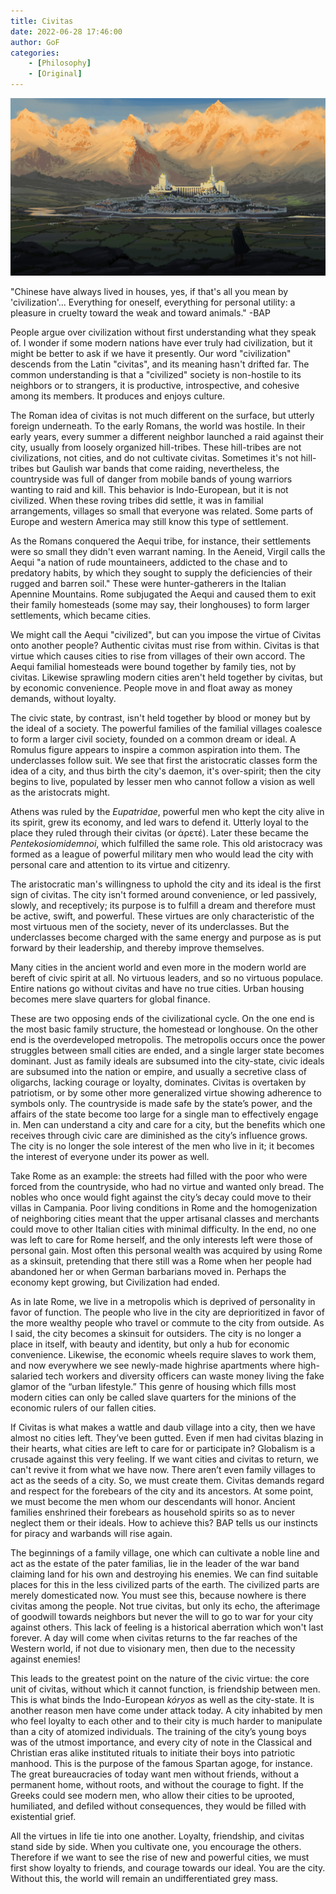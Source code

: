 ```yaml
---
title: Civitas
date: 2022-06-28 17:46:00
author: GoF
categories: 
	- [Philosophy]
	- [Original]
---
```


![Gondolin by spartank42 on DevianArt](Civitas/Gondolin.jpg)

"Chinese have always lived in houses, yes, if that's all you mean by 'civilization'... Everything for oneself, everything for personal utility: a pleasure in cruelty toward the weak and toward animals." -BAP

People argue over civilization without first understanding what they speak of. I wonder if some modern nations have ever truly had civilization, but it might be better to ask if we have it presently. Our word "civilization" descends from the Latin "civitas", and its meaning hasn't drifted far. The common understanding is that a "civilized" society is non-hostile to its neighbors or to strangers, it is productive, introspective, and cohesive among its members. It produces and enjoys culture.

The Roman idea of civitas is not much different on the surface, but utterly foreign underneath. To the early Romans, the world was hostile. In their early years, every summer a different neighbor launched a raid against their city, usually from loosely organized hill-tribes. These hill-tribes are not civilizations, not cities, and do not cultivate civitas. Sometimes it's not hill-tribes but Gaulish war bands that come raiding, nevertheless, the countryside was full of danger from mobile bands of young warriors wanting to raid and kill. This behavior is Indo-European, but it is not civilized. When these roving tribes did
settle, it was in familial arrangements, villages so small that everyone was related. Some parts of Europe and western America may still know this type of settlement.

As the Romans conquered the Aequi tribe, for instance, their settlements were so small they didn't even warrant naming. In the Aeneid, Virgil calls the Aequi "a nation of rude mountaineers, addicted to the chase and to predatory habits, by which they sought to supply the deficiencies of their rugged and barren soil." These were hunter-gatherers in the Italian Apennine Mountains. Rome subjugated the Aequi and caused them to exit their family homesteads (some may say, their longhouses) to form larger settlements, which became cities.

We might call the Aequi "civilized", but can you impose the virtue of Civitas onto another people? Authentic civitas must rise from within. Civitas is that virtue which causes cities to rise from villages of their own accord. The Aequi familial homesteads were bound together by family ties, not by civitas. Likewise sprawling modern cities aren't held together by civitas, but by economic convenience. People move in and float away as money demands, without loyalty.

The civic state, by contrast, isn't held together by blood or money but by the ideal of a society. The powerful families of the familial villages coalesce to form a larger civil society, founded on a common dream or ideal. A Romulus figure appears to inspire a common aspiration into them. The underclasses follow suit. We see that first the aristocratic classes form the idea of a city, and thus birth the city's daemon, it's over-spirit; then the city begins to live, populated by lesser men who cannot follow a vision as well as the aristocrats might.

Athens was ruled by the *Eupatridae*, powerful men who kept the city alive in its spirit, grew its economy, and led wars to defend it. Utterly loyal to the place they ruled through their civitas (or άρετέ). Later these became the *Pentekosiomidemnoi*, which fulfilled the same role. This old aristocracy was formed as a league of powerful military men who would lead the city with personal care and attention to its virtue and citizenry.

The aristocratic man's willingness to uphold the city and its ideal is the first sign of civitas. The city isn't formed around convenience, or led passively, slowly, and receptively; its purpose is to fulfill a dream and therefore must be active, swift, and powerful. These virtues are only characteristic of the most virtuous men of the society, never of its underclasses. But the underclasses become charged with the same energy and purpose as is put forward by their leadership, and thereby improve themselves.

Many cities in the ancient world and even more in the modern world are bereft of civic spirit at all. No virtuous leaders, and so no virtuous populace. Entire nations go without civitas and have no true cities. Urban housing becomes mere slave quarters for global finance.

These are two opposing ends of the civilizational cycle. On the one end is the most basic family structure, the homestead or longhouse. On the other end is the overdeveloped metropolis. The metropolis occurs once the power struggles between small cities are ended, and a single larger state becomes dominant. Just as family ideals are subsumed into the city-state, civic ideals are subsumed into the nation or empire, and usually a secretive class of oligarchs, lacking courage or loyalty, dominates. Civitas is overtaken by patriotism, or by some other more generalized virtue showing adherence to symbols only. The countryside is made safe by the state’s power, and the affairs of the state become too large for a single man to effectively engage in. Men can understand a city and care for a city, but the benefits which one receives through civic care are diminished as the city’s influence grows. The city is no longer the sole interest of the men who live in it; it becomes the interest of everyone under its power as well.

Take Rome as an example: the streets had filled with the poor who were forced from the countryside, who had no virtue and wanted only bread. The nobles who once would fight against the city’s decay could move to their villas in Campania. Poor living conditions in Rome and the homogenization of neighboring cities meant that the upper artisanal classes and merchants could move to other Italian cities with minimal difficulty. In the end, no one was left to care for Rome herself, and the only interests left were those of personal gain. Most often this personal wealth was acquired by using Rome as a skinsuit, pretending that there still was a Rome when her people had abandoned her or when German barbarians moved in. Perhaps the economy kept growing, but Civilization had ended.

As in late Rome, we live in a metropolis which is deprived of personality in favor of function. The people who live in the city are deprioritized in favor of the more wealthy people who travel or commute to the city from outside. As I said, the city becomes a skinsuit for outsiders. The city is no longer a place in itself, with beauty and identity, but only a hub for economic convenience. Likewise, the economic wheels require slaves to work them, and now everywhere we see newly-made highrise apartments where high-salaried tech workers and diversity officers can waste money living the fake glamor of the “urban lifestyle.” This genre of housing which fills most modern cities can only be called slave quarters for the minions of the economic rulers of our fallen cities.

If Civitas is what makes a wattle and daub village into a city, then we have almost no cities left. They’ve been gutted. Even if men had civitas blazing in their hearts, what cities are left to care for or participate in? Globalism is a crusade against this very feeling. If we want cities and civitas to return, we can't revive it from what we have now. There aren’t even family villages to act as the seeds of a city. So, we must create them. Civitas demands regard and respect for the forebears of the city and its ancestors. At some point, we must become the men whom our descendants will honor. Ancient families enshrined their forebears as household spirits so as to never neglect them or their ideals. How to achieve this? BAP tells us our instincts for piracy and warbands will rise again.

The beginnings of a family village, one which can cultivate a noble line and act as the estate of the pater familias, lie in the leader of the war band claiming land for his own and destroying his enemies. We can find suitable places for this in the less civilized parts of the earth. The civilized parts are merely domesticated now. You must see this, because nowhere is there civitas among the people. Not true civitas, but only its echo, the afterimage of goodwill towards neighbors but never the will to go to war for your city against others. This lack of feeling is a historical aberration which won't last forever. A day will come when civitas returns to the far reaches of the Western world, if not due to visionary men, then due to the necessity against enemies!

This leads to the greatest point on the nature of the civic virtue: the core unit of civitas, without which it cannot function, is friendship between men. This is what binds the Indo-European *kóryos* as well as the city-state. It is another reason men have come under attack today. A city inhabited by men who feel loyalty to each other and to their city is much harder to manipulate than a city of atomized individuals. The training of the city’s young boys was of the utmost importance, and every city of note in the Classical and Christian eras alike instituted rituals to initiate their boys into patriotic manhood. This is the purpose of the famous Spartan agoge, for instance. The great bureaucracies of today want men without friends, without a permanent home, without roots, and without the courage to fight. If the Greeks could see modern men, who allow their cities to be uprooted, humiliated, and defiled without consequences, they would be filled with existential grief.

All the virtues in life tie into one another. Loyalty, friendship, and civitas stand side by side. When you cultivate one, you encourage the others. Therefore if we want to see the rise of new and powerful cities, we must first show loyalty to friends, and courage towards our ideal. You are the city. Without this, the world will remain an undifferentiated grey mass.